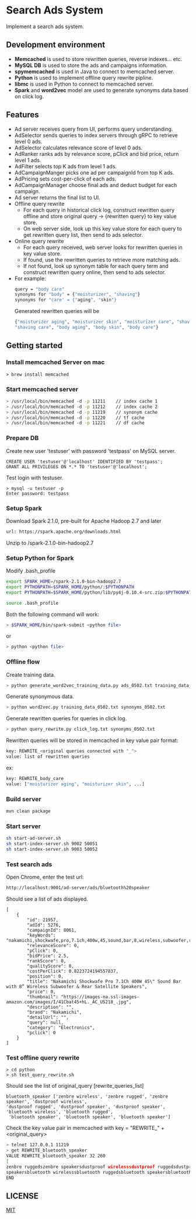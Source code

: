 # Search Ads System
Implement a search ads system.

## Development environment
- **Memcached** is used to store rewritten queries, reverse indexes... etc.
- **MySQL DB** is used to store the ads and campaigns information.
- **spymemcached** is used in Java to connect to memcached server.
- **Python** is used to implement offline query rewrite pipline.
- **libmc** is used in Python to connect to memcached server.
- **Spark** and **word2vec** model are used to generate synonyms data based on click log.
## Features
- Ad server receives query from UI, performs query understanding.
- AdSelector sends queries to index servers through gRPC to retrieve level 0 ads.
- AdSelector calculates relevance score of level 0 ads. 
- AdRanker ranks ads by relevance score, pClick and bid price, return level 1 ads.
- AdFilter selects top K ads from level 1 ads.
- AdCampaignManger picks one ad per campaignId from top K ads.
- AdPricing sets cost-per-click of each ads.
- AdCampaignManager choose final ads and deduct budget for each campaign.
- Ad server returns the final list to UI.
- Offline query rewrite
    - For each query in historical click log, construct rewritten query offline
and store original query -> {rewritten query} to key value store.
    - On web server side, look up this key value store for each query to get rewritten query list,
then send to ads selector.
- Online query rewrite
    - For each query received, web server looks for rewritten queries in key value store.
    - If found, use the rewritten queries to retrieve more matching ads.
    - If not found, look up synonym table for each query term and construct rewritten query online, 
      then send to ads selector.
- For example:
    ```bash
    query = "body care"
    synonyms for "body" = {"moisturizer", "shaving"}
    synonyms for "care' = {"aging", "skin"}
    ``` 
    Generated rewritten queries will be
    ```bash
    {"moisturizer aging", "moisturizer skin", "moisturizer care", "shaving aging", "shaving skin",
    "shaving care", "body aging", "body skin", "body care"}
    ```
## Getting started
### Install memcached Server on mac
```
> brew install memcached
```
### Start memcached server
```bash
> /usr/local/bin/memcached -d -p 11211    // index cache 1
> /usr/local/bin/memcached -d -p 11212    // index cache 2
> /usr/local/bin/memcached -d -p 11219    // synonym cache
> /usr/local/bin/memcached -d -p 11220    // tf cache
> /usr/local/bin/memcached -d -p 11221    // df cache

```
### Prepare DB
Create new user 'testuser' with password 'testpass' on MySQL server.
```
CREATE USER 'testuser'@'localhost' IDENTIFIED BY 'testpass';
GRANT ALL PRIVILEGES ON *.* TO 'testuser'@'localhost';
```
Test login with testuser.
```
> mysql -u testuser -p
Enter password: testpass
```
### Setup Spark
Download Spark 2.1.0, pre-built for Apache Hadoop 2.7 and later
```bash
url: https://spark.apache.org/downloads.html
```
Unzip to /spark-2.1.0-bin-hadoop2.7
### Setup Python for Spark
Modify .bash_profile
```bash
export SPARK_HOME=/spark-2.1.0-bin-hadoop2.7
export PYTHONPATH=$SPARK_HOME/python/:$PYTHONPATH
export PYTHONPATH=$SPARK_HOME/python/lib/py4j-0.10.4-src.zip:$PYTHONPATH
```
```bash
source .bash_profile
```
Both the following command will work:
```bash
> $SPARK_HOME/bin/spark-submit <python file>
```
or
```bash
> python <python file>
```
### Offline flow
Create training data.
```bash
> python generate_word2vec_training_data.py ads_0502.txt training_data_0502.txt
```
Generate synonymous data.
```bash
> python word2vec.py training_data_0502.txt synonyms_0502.txt
```
Generate rewritten queries for queries in click log.
```bash
> python query_rewrite.py click_log.txt synonyms_0502.txt
```
Rewritten queries will be stored in memcached in key value pair format:
```bash
key: REWRITE_<original queries connected with "_">
value: list of rewritten queries
```
ex:
```bash
key: REWRITE_body_care
value: ["moisturizer aging", "moisturizer skin", ...]
```
### Build server
```bash
mvn clean package
```
### Start server
```bash
sh start-ad-server.sh
sh start-index-server.sh 9002 50051
sh start-index-server.sh 9003 50052
```
### Test search ads
Open Chrome, enter the test url:
```bash
http://localhost:9001/ad-server/ads/bluetooth%20speaker
```
Should see a list of ads displayed.
```aidl
[
    {
        "id": 21957,
        "adId": 5276,
        "campaignId": 8061,
        "keyWords": "nakamichi,shockwafe,pro,7.1ch,400w,45,sound,bar,8,wireless,subwoofer,rear,satellite,speaker",
        "relevanceScore": 0,
        "pClick": 0,
        "bidPrice": 2.5,
        "rankScore": 0,
        "qualityScore": 0,
        "costPerClick": 0.8223724194557837,
        "position": 0,
        "title": "Nakamichi Shockwafe Pro 7.1Ch 400W 45\" Sound Bar with 8” Wireless Subwoofer & Rear Satellite Speakers",
        "price": 0,
        "thumbnail": "https://images-na.ssl-images-amazon.com/images/I/41Cbat45+hL._AC_US218_.jpg",
        "description": "",
        "brand": "Nakamichi",
        "detailUrl": "",
        "query": null,
        "category": "Electronics",
        "pclick": 0
    }
]
```
### Test offline query rewrite
```
> cd python
> sh test_query_rewrite.sh
```
Should see the list of original_query [rewrite_queries_list]
```
bluetooth_speaker ['zenbre wireless', 'zenbre rugged', 'zenbre speaker', 'dustproof wireless', 
'dustproof rugged', 'dustproof speaker', 'dustproof speaker', 'bluetooth wireless', 'bluetooth rugged',
 'bluetooth speaker', 'bluetooth speaker', 'bluetooth speaker']
```
Check the key value pair in memcached with key = "REWRITE_" + <original_query>
```bash
> telnet 127.0.0.1 11219
> get REWRITE_bluetooth_speaker
VALUE REWRITE_bluetooth_speaker 32 260
[
zenbre ruggedszenbre speakersdustproof wirelesssdustproof ruggedsdustproof speakersdustproof 
speakersbluetooth wirelesssbluetooth ruggedsbluetooth speakersbluetooth speakersbluetooth speaker
END
```
## LICENSE

[MIT](./License.txt)

